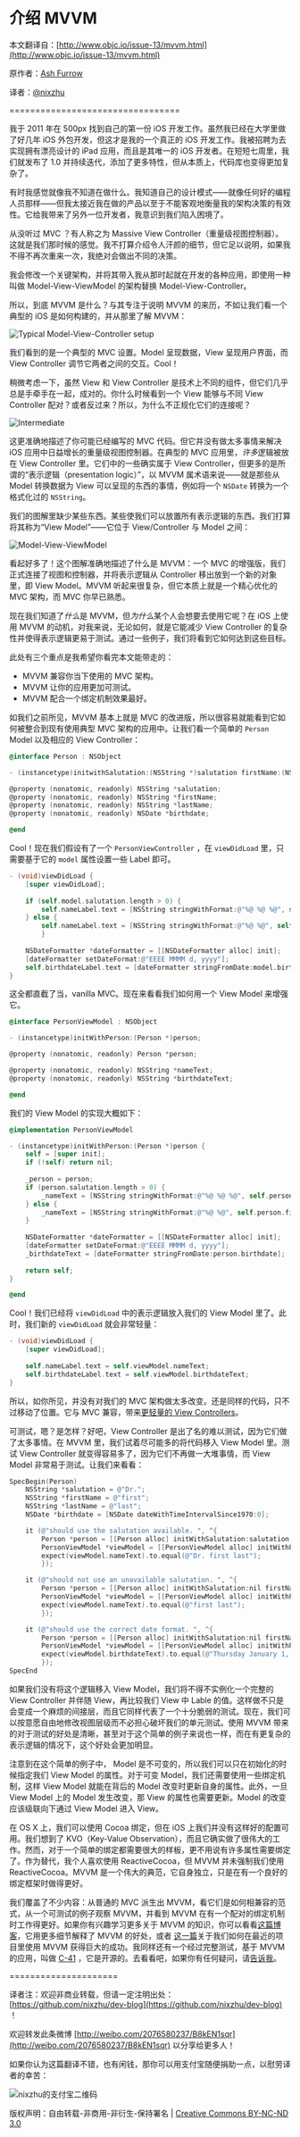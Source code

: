 # 介绍 MVVM

本文翻译自：[http://www.objc.io/issue-13/mvvm.html](http://www.objc.io/issue-13/mvvm.html)

原作者：[Ash Furrow](https://twitter.com/ashfurrow)

译者：[@nixzhu](https://twitter.com/nixzhu)

=================================

我于 2011 年在 500px 找到自己的第一份 iOS 开发工作。虽然我已经在大学里做了好几年 iOS 外包开发，但这才是我的一个真正的 iOS 开发工作。我被招聘为去实现拥有漂亮设计的 iPad 应用，而且是其唯一的 iOS 开发者。在短短七周里，我们就发布了 1.0 并持续迭代，添加了更多特性，但从本质上，代码库也变得更加复杂了。

有时我感觉就像我不知道在做什么。我知道自己的设计模式——就像任何好的编程人员那样——但我太接近我在做的产品以至于不能客观地衡量我的架构决策的有效性。它给我带来了另外一位开发者，我意识到我们陷入困境了。

从没听过 MVC ？有人称之为 Massive View Controller（重量级视图控制器）。这就是我们那时候的感觉。我不打算介绍令人汗颜的细节，但它足以说明，如果我不得不再次重来一次，我绝对会做出不同的决策。

我会修改一个关键架构，并将其带入我从那时起就在开发的各种应用，即使用一种叫做 Model-View-ViewModel 的架构替换 Model-View-Controller。

所以，到底 MVVM 是什么？与其专注于说明 MVVM 的来历，不如让我们看一个典型的 iOS 是如何构建的，并从那里了解  MVVM：

![Typical Model-View-Controller setup](http://www.objc.io/images/issue-13/mvvm1.png)

我们看到的是一个典型的 MVC 设置。Model 呈现数据，View 呈现用户界面，而 View Controller 调节它两者之间的交互。Cool！

稍微考虑一下，虽然 View 和 View Controller 是技术上不同的组件，但它们几乎总是手牵手在一起，成对的。你什么时候看到一个 View 能够与不同 View Controller 配对？或者反过来？所以，为什么不正规化它们的连接呢？

![Intermediate](http://www.objc.io/images/issue-13/intermediate.png)

这更准确地描述了你可能已经编写的 MVC 代码。但它并没有做太多事情来解决 iOS 应用中日益增长的重量级视图控制器。在典型的 MVC 应用里，*许多*逻辑被放在 View Controller 里。它们中的一些确实属于 View Controller，但更多的是所谓的“表示逻辑（presentation logic）”，以 MVVM 属术语来说——就是那些从 Model 转换数据为 View 可以呈现的东西的事情，例如将一个 `NSDate` 转换为一个格式化过的 `NSString`。

我们的图解里缺少某些东西。某些使我们可以放置所有表示逻辑的东西。我们打算将其称为“View Model”——它位于 View/Controller 与 Model 之间：

![Model-View-ViewModel](http://www.objc.io/images/issue-13/mvvm.png)

看起好多了！这个图解准确地描述了什么是 MVVM：一个 MVC 的增强版，我们正式连接了视图和控制器，并将表示逻辑从 Controller 移出放到一个新的对象里，即 View Model。MVVM 听起来很复杂，但它本质上就是一个精心优化的 MVC 架构，而 MVC 你早已熟悉。

现在我们知道了*什么*是 MVVM，但*为什么*某个人会想要去使用它呢？在 iOS 上使用 MVVM 的动机，对我来说，无论如何，就是它能减少 View Controller 的复杂性并使得表示逻辑更易于测试。通过一些例子，我们将看到它如何达到这些目标。

此处有三个重点是我希望你看完本文能带走的：

- MVVM 兼容你当下使用的 MVC 架构。
- MVVM 让你的应用更加可测试。
- MVVM 配合一个绑定机制效果最好。

如我们之前所见，MVVM 基本上就是 MVC 的改进版，所以很容易就能看到它如何被整合到现有使用典型 MVC 架构的应用中。让我们看一个简单的 `Person` Model 以及相应的 View Controller：

```Objective-C
@interface Person : NSObject

- (instancetype)initwithSalutation:(NSString *)salutation firstName:(NSString *)firstName lastName:(NSString *)lastName birthdate:(NSDate *)birthdate;

@property (nonatomic, readonly) NSString *salutation;
@property (nonatomic, readonly) NSString *firstName;
@property (nonatomic, readonly) NSString *lastName;
@property (nonatomic, readonly) NSDate *birthdate;

@end
```

Cool！现在我们假设有了一个 `PersonViewController` ，在 `viewDidLoad` 里，只需要基于它的 `model` 属性设置一些 Label 即可。

```Objective-C
- (void)viewDidLoad {
    [super viewDidLoad];
    
    if (self.model.salutation.length > 0) {
        self.nameLabel.text = [NSString stringWithFormat:@"%@ %@ %@", self.model.salutation, self.model.firstName, self.model.lastName];
    } else {
        self.nameLabel.text = [NSString stringWithFormat:@"%@ %@", self.model.firstName, self.model.lastName];
        }
    
    NSDateFormatter *dateFormatter = [[NSDateFormatter alloc] init];
    [dateFormatter setDateFormat:@"EEEE MMMM d, yyyy"];
    self.birthdateLabel.text = [dateFormatter stringFromDate:model.birthdate];
}
```

这全都直截了当，vanilla MVC。现在来看看我们如何用一个 View Model 来增强它。

```Objective-C
@interface PersonViewModel : NSObject

- (instancetype)initWithPerson:(Person *)person;

@property (nonatomic, readonly) Person *person;

@property (nonatomic, readonly) NSString *nameText;
@property (nonatomic, readonly) NSString *birthdateText;

@end
```

我们的 View Model 的实现大概如下：

```Objective-C
@implementation PersonViewModel

- (instancetype)initWithPerson:(Person *)person {
    self = [super init];
    if (!self) return nil;
    
    _person = person;
    if (person.salutation.length > 0) {
        _nameText = [NSString stringWithFormat:@"%@ %@ %@", self.person.salutation, self.person.firstName, self.person.lastName];
    } else {
        _nameText = [NSString stringWithFormat:@"%@ %@", self.person.firstName, self.person.lastName];
    }
    
    NSDateFormatter *dateFormatter = [[NSDateFormatter alloc] init];
    [dateFormatter setDateFormat:@"EEEE MMMM d, yyyy"];
    _birthdateText = [dateFormatter stringFromDate:person.birthdate];
    
    return self;
}

@end
```

Cool！我们已经将 `viewDidLoad` 中的表示逻辑放入我们的 View Model 里了。此时，我们新的 `viewDidLoad` 就会非常轻量：

```Objective-C
- (void)viewDidLoad {
    [super viewDidLoad];
    
    self.nameLabel.text = self.viewModel.nameText;
    self.birthdateLabel.text = self.viewModel.birthdateText;
}
```

所以，如你所见，并没有对我们的 MVC 架构做太多改变。还是同样的代码，只不过移动了位置。它与 MVC 兼容，带来[更轻量的 View Controllers](http://objccn.io/issue-1/)。

可测试，嗯？是怎样？好吧，View Controller 是出了名的难以测试，因为它们做了太多事情。在 MVVM 里，我们试着尽可能多的将代码移入 View Model 里。测试 View Controller 就变得容易多了，因为它们不再做一大堆事情，而 View Model 非常易于测试。让我们来看看：

```Objective-C
SpecBegin(Person)
    NSString *salutation = @"Dr.";
    NSString *firstName = @"first";
    NSString *lastName = @"last";
    NSDate *birthdate = [NSDate dateWithTimeIntervalSince1970:0];

    it (@"should use the salutation available. ", ^{
        Person *person = [[Person alloc] initWithSalutation:salutation firstName:firstName lastName:lastName birthdate:birthdate];
        PersonViewModel *viewModel = [[PersonViewModel alloc] initWithPerson:person];
        expect(viewModel.nameText).to.equal(@"Dr. first last");
        });

    it (@"should not use an unavailable salutation. ", ^{
        Person *person = [[Person alloc] initWithSalutation:nil firstName:firstName lastName:lastName birthdate:birthdate];
        PersonViewModel *viewModel = [[PersonViewModel alloc] initWithPerson:person];
        expect(viewModel.nameText).to.equal(@"first last");
        });

    it (@"should use the correct date format. ", ^{
        Person *person = [[Person alloc] initWithSalutation:nil firstName:firstName lastName:lastName birthdate:birthdate];
        PersonViewModel *viewModel = [[PersonViewModel alloc] initWithPerson:person];
        expect(viewModel.birthdateText).to.equal(@"Thursday January 1, 1970");
        });
SpecEnd
```

如果我们没有将这个逻辑移入 View Model，我们将不得不实例化一个完整的 View Controller 并伴随 View，再比较我们 View 中 Lable 的值。这样做不只是会变成一个麻烦的间接层，而且它同样代表了一个十分脆弱的测试。现在，我们可以按意愿自由地修改视图层级而不必担心破坏我们的单元测试。使用 MVVM 带来的对于测试的好处是清晰，甚至对于这个简单的例子来说也一样，而在有更复杂的表示逻辑的情况下，这个好处会更加明显。

注意到在这个简单的例子中， Model 是不可变的，所以我们可以只在初始化的时候指定我们 View Model 的属性。对于可变 Model，我们还需要使用一些绑定机制，这样 View Model 就能在背后的 Model 改变时更新自身的属性。此外，一旦 View Model 上的 Model 发生改变，那 View 的属性也需要更新。Model 的改变应该级联向下通过 View Model 进入 View。

在 OS X 上，我们可以使用 Cocoa 绑定，但在 iOS 上我们并没有这样好的配置可用。我们想到了 KVO（Key-Value Observation），而且它确实做了很伟大的工作。然而，对于一个简单的绑定都需要很大的样板，更不用说有许多属性需要绑定了。作为替代，我个人喜欢使用 ReactiveCocoa，但 MVVM 并未强制我们使用 ReactiveCocoa。MVVM 是一个伟大的典范，它自身独立，只是在有一个良好的绑定框架时做得更好。

我们覆盖了不少内容：从普通的 MVC 派生出 MVVM，看它们是如何相兼容的范式，从一个可测试的例子观察 MVVM，并看到 MVVM 在有一个配对的绑定机制时工作得更好。如果你有兴趣学习更多关于 MVVM 的知识，你可以看看[这篇博客](http://www.teehanlax.com/blog/model-view-viewmodel-for-ios/)，它用更多细节解释了 MVVM 的好处，或者 [这一篇](http://www.teehanlax.com/blog/krush-ios-architecture/)关于我们如何在最近的项目里使用 MVVM 获得巨大的成功。我同样还有一个经过完整测试，基于 MVVM 的应用，叫做 [C-41](https://github.com/AshFurrow/C-41) ，它是开源的。去看看吧，如果你有任何疑问，请[告诉我](https://twitter.com/ashfurrow)。


=====================

译者注：欢迎非商业转载，但请一定注明出处：[https://github.com/nixzhu/dev-blog](https://github.com/nixzhu/dev-blog) ！

欢迎转发此条微博 [http://weibo.com/2076580237/B8kEN1sqr](http://weibo.com/2076580237/B8kEN1sqr)  以分享给更多人！

如果你认为这篇翻译不错，也有闲钱，那你可以用支付宝随便捐助一点，以慰劳译者的幸苦：

![nixzhu的支付宝二维码](https://github.com/nixzhu/dev-blog/raw/master/images/nixzhu_alipay.png)

版权声明：自由转载-非商用-非衍生-保持署名 | [Creative Commons BY-NC-ND 3.0](http://creativecommons.org/licenses/by-nc-nd/3.0/deed.zh)